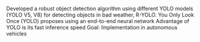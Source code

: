 Developed a robust object detection algorithm using different YOLO models (YOLO V5, V8) for detecting objects in bad weather, R-YOLO.
You Only Look Once (YOLO) proposes using an end-to-end neural network
Advantage of YOLO is its fast inference speed
Goal: Implementation in autonomous vehicles
